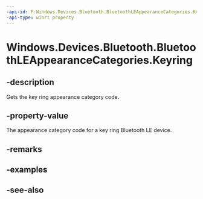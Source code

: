 ```yaml
---
-api-id: P:Windows.Devices.Bluetooth.BluetoothLEAppearanceCategories.Keyring
-api-type: winrt property
---
```


<!-- Property syntax
public ushort Keyring { get; }
-->

# Windows.Devices.Bluetooth.BluetoothLEAppearanceCategories.Keyring

## -description
Gets the key ring appearance category code.

## -property-value
The appearance category code for a key ring Bluetooth LE device.

## -remarks

## -examples

## -see-also
